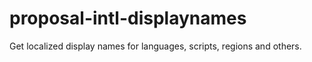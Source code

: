 # proposal-intl-displaynames
Get localized display names for languages, scripts, regions and others.
